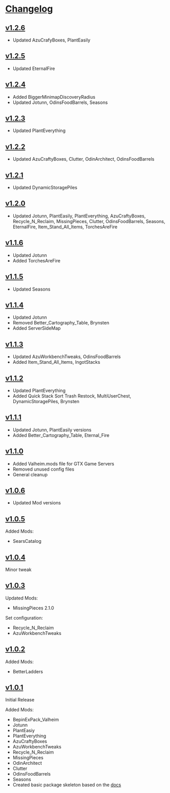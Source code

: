# [Changelog]

## [v1.2.6]

  - Updated AzuCrafyBoxes, PlantEasily

## [v1.2.5]

  - Updated EternalFire

## [v1.2.4]

  - Added BiggerMinimapDiscoveryRadius
  - Updated Jotunn, OdinsFoodBarrels, Seasons

## [v1.2.3]

  - Updated PlantEverything

## [v1.2.2]

  - Updated AzuCraftyBoxes, Clutter, OdinArchitect, OdinsFoodBarrels

## [v1.2.1]

  - Updated DynamicStoragePiles

## [v1.2.0]

  - Updated Jotunn, PlantEasily, PlantEverything, AzuCraftyBoxes, Recycle_N_Reclaim, MissingPieces, Clutter, OdinsFoodBarrels, Seasons, EternalFire, Item_Stand_All_Items, TorchesAreFire

## [v1.1.6]

  - Updated Jotunn
  - Added TorchesAreFire

## [v1.1.5]

  - Updated Seasons

## [v1.1.4]

  - Updated Jotunn
  - Removed Better_Cartography_Table, Brynsten
  - Added ServerSideMap
  
## [v1.1.3]

  - Updated AzuWorkbenchTweaks, OdinsFoodBarrels
  - Added Item_Stand_All_Items, IngotStacks

## [v1.1.2]

  - Updated PlantEverything
  - Added Quick Stack Sort Trash Restock, MultiUserChest, DynamicStoragePiles, Brynsten

## [v1.1.1]

  - Updated Jotunn, PlantEasily versions
  - Added Better_Cartography_Table, Eternal_Fire

## [v1.1.0]

  - Added Valheim.mods file for GTX Game Servers
  - Removed unused config files
  - General cleanup

## [v1.0.6]

  - Updated Mod versions

## [v1.0.5]

Added Mods:

  - SearsCatalog

## [v1.0.4]

Minor tweak

## [v1.0.3]

Updated Mods:

  - MissingPieces 2.1.0

Set configuration:

  - Recycle_N_Reclaim
  - AzuWorkbenchTweaks

## [v1.0.2]

Added Mods:

  - BetterLadders

## [v1.0.1]

Initial Release

Added Mods:

  - BepinExPack_Valheim
  - Jotunn
  - PlantEasiy
  - PlantEverything
  - AzuCraftyBoxes
  - AzuWorkbenchTweaks
  - Recycle_N_Reclaim
  - MissingPieces
  - OdinArchitect
  - Clutter
  - OdinsFoodBarrels
  - Seasons
  - Created basic package skeleton based on the [docs]

[v1.2.6]: https://github.com/finn-epoch/moonheim_modpack/compare/v1.2.5...v1.2.6
[v1.2.5]: https://github.com/finn-epoch/moonheim_modpack/compare/v1.2.4...v1.2.5
[v1.2.4]: https://github.com/finn-epoch/moonheim_modpack/compare/v1.2.3...v1.2.4
[v1.2.3]: https://github.com/finn-epoch/moonheim_modpack/compare/v1.2.2...v1.2.3
[v1.2.2]: https://github.com/finn-epoch/moonheim_modpack/compare/v1.2.1...v1.2.2
[v1.2.1]: https://github.com/finn-epoch/moonheim_modpack/compare/v1.2.0...v1.2.1
[v1.2.0]: https://github.com/finn-epoch/moonheim_modpack/compare/v1.1.6...v1.2.0
[v1.1.6]: https://github.com/finn-epoch/moonheim_modpack/compare/v1.1.5...v1.1.6
[v1.1.5]: https://github.com/finn-epoch/moonheim_modpack/compare/v1.1.4...v1.1.5
[v1.1.4]: https://github.com/finn-epoch/moonheim_modpack/compare/v1.1.3...v1.1.4
[v1.1.3]: https://github.com/finn-epoch/moonheim_modpack/compare/v1.1.2...v1.1.3
[v1.1.2]: https://github.com/finn-epoch/moonheim_modpack/compare/v1.1.1...v1.1.2
[v1.1.1]: https://github.com/finn-epoch/moonheim_modpack/compare/1.0.1...v1.1.1
[v1.1.0]: https://github.com/finn-epoch/moonheim_modpack/compare/v1.0.6...1.1.0
[v1.0.6]: https://github.com/finn-epoch/moonheim_modpack/compare/v1.0.5...v1.0.6
[v1.0.5]: https://github.com/finn-epoch/moonheim_modpack/compare/v1.0.4...v1.0.5
[v1.0.4]: https://github.com/finn-epoch/moonheim_modpack/compare/v1.0.3...v1.0.4
[v1.0.3]: https://github.com/finn-epoch/moonheim_modpack/compare/v1.0.2...v1.0.3
[v1.0.2]: https://github.com/finn-epoch/moonheim_modpack/compare/v1.0.1...v1.0.2
[v1.0.1]: https://github.com/finn-epoch/moonheim_modpack/compare/v1.0.1...main
[docs]: https://thunderstore.io/package/create/docs/
[changelog]: https://keepachangelog.com/en/1.0.0/